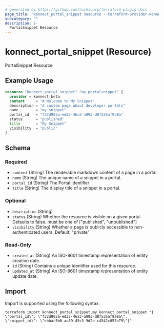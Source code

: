 ```yaml
---
# generated by https://github.com/hashicorp/terraform-plugin-docs
page_title: "konnect_portal_snippet Resource - terraform-provider-konnect-beta"
subcategory: ""
description: |-
  PortalSnippet Resource
---
```


# konnect_portal_snippet (Resource)

PortalSnippet Resource

## Example Usage

```terraform
resource "konnect_portal_snippet" "my_portalsnippet" {
  provider = konnect-beta
  content     = "# Welcome to My Snippet"
  description = "A custom page about developer portals"
  name        = "my-snippet"
  portal_id   = "f32d905a-ed33-46a3-a093-d8f536af9a8a"
  status      = "published"
  title       = "My Snippet"
  visibility  = "public"
}
```

<!-- schema generated by tfplugindocs -->
## Schema

### Required

- `content` (String) The renderable markdown content of a page in a portal.
- `name` (String) The unique name of a snippet in a portal.
- `portal_id` (String) The Portal identifier
- `title` (String) The display title of a snippet in a portal.

### Optional

- `description` (String)
- `status` (String) Whether the resource is visible on a given portal. Defaults to false. must be one of ["published", "unpublished"]
- `visibility` (String) Whether a page is publicly accessible to non-authenticated users. Default: "private"

### Read-Only

- `created_at` (String) An ISO-8601 timestamp representation of entity creation date.
- `id` (String) Contains a unique identifier used for this resource.
- `updated_at` (String) An ISO-8601 timestamp representation of entity update date.

## Import

Import is supported using the following syntax:

```shell
terraform import konnect_portal_snippet.my_konnect_portal_snippet "{ \"portal_id\": \"f32d905a-ed33-46a3-a093-d8f536af9a8a\",  \"snippet_id\": \"ebbac5b0-ac89-45c3-9d2e-c4542c657e79\"}"
```
